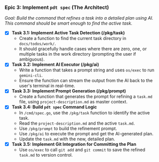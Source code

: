 ### **Epic 3: Implement `pdt spec` (The Architect)**

*Goal: Build the command that refines a task into a detailed plan using AI. This command should be smart enough to find the active task.*

* [x] **Task 3.1: Implement Active Task Detection (/pkg/task)**
  * Create a function to find the current task directory in `docs/todos/work/`.
  * It should gracefully handle cases where there are zero, one, or multiple tasks in the work directory (prompting the user if ambiguous).
* [x] **Task 3.2: Implement AI Executor (/pkg/ai)**
  * Write a function that takes a prompt string and uses `os/exec` to run `gemini-cli`.
  * Ensure the function can stream the output from the AI back to the user's terminal in real-time.
* [x] **Task 3.3: Implement Prompt Generation (/pkg/prompt)**
  * Create a function that generates the prompt for refining a `task.md` file, using `project-description.md` as master context.
* [x] **Task 3.4: Build `pdt spec` Command Logic**
  * In `/cmd/spec.go`, use the `/pkg/task` function to identify the active task.
  * Read the `project-description.md` and the active `task.md`.
  * Use `/pkg/prompt` to build the refinement prompt.
  * Use `/pkg/ai` to execute the prompt and get the AI-generated plan.
  * Update the `task.md` with the new, detailed plan.
* [x] **Task 3.5: Implement Git Integration for Committing the Plan**
  * Use `os/exec` to call `git add` and `git commit` to save the refined `task.md` to version control.